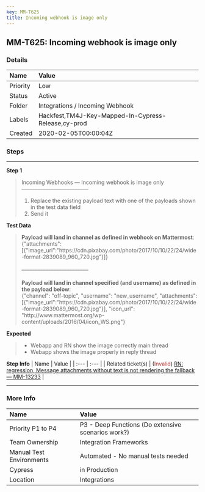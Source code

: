 ```yaml
---
key: MM-T625
title: Incoming webhook is image only
---
```


## MM-T625: Incoming webhook is image only

### Details

| Name     | Value                                               |
| :------- | :-------------------------------------------------- |
| Priority | Low                                                 |
| Status   | Active                                              |
| Folder   | Integrations / Incoming Webhook                     |
| Labels   | Hackfest,TM4J-Key-Mapped-In-Cypress-Release,cy-prod |
| Created  | 2020-02-05T00:00:04Z                                |

### Steps

<hr/>

**Step 1**

> <article>Incoming Webhooks — Incoming webhook is image only<br>–––––––––––––––––––––––––<br><ol><li>Replace the existing payload text with one of the payloads shown in the test data field</li><li>Send it</li></ol></article>

**Test Data**

> <article><strong>Payload will land in channel as defined in webhook on Mattermost</strong>:<br>{"attachments":[{"image_url":"https://cdn.pixabay.com/photo/2017/10/10/22/24/wide-format-2839089_960_720.jpg"}]}<br><br>–––––––––––––––––––––––––<br><br><strong>Payload will land in channel specified (and username) as defined in the payload below</strong>:<br>{"channel": "off-topic", "username": "new_username", "attachments":[{"image_url":"https://cdn.pixabay.com/photo/2017/10/10/22/24/wide-format-2839089_960_720.jpg"}], "icon_url": "http://www.mattermost.org/wp-content/uploads/2016/04/icon_WS.png"}</article>

**Expected**

> <article><ul><li>Webapp and RN show the image correctly main thread</li><li>Webapp shows the image properly in reply thread</li></ul></article>

**Step Info**
| Name | Value |
| :--- | :--- |
| Related ticket(s) | (<span style="color: rgb(184, 49, 47);">Invalid</span>) <a href="https://mattermost.atlassian.net/browse/MM-13233">RN: regression, Message attachments without text is not rendering the fallback — MM-13233</a> |

<hr/>

### More Info

| Name                     | Value                                              |
| :----------------------- | :------------------------------------------------- |
| Priority P1 to P4        | P3 - Deep Functions (Do extensive scenarios work?) |
| Team Ownership           | Integration Frameworks                             |
| Manual Test Environments | Automated - No manual tests needed                 |
| Cypress                  | in Production                                      |
| Location                 | Integrations                                       |
